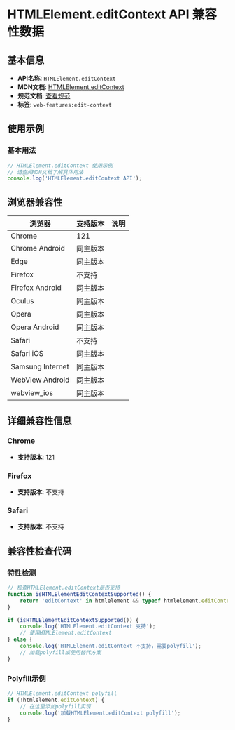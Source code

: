 # HTMLElement.editContext API 兼容性数据

## 基本信息

- **API名称**: `HTMLElement.editContext`
- **MDN文档**: [HTMLElement.editContext](https://developer.mozilla.org/docs/Web/API/HTMLElement/editContext)
- **规范文档**: [查看规范](https://w3c.github.io/edit-context/#dom-htmlelement-editcontext)
- **标签**: `web-features:edit-context`

## 使用示例

### 基本用法

```javascript
// HTMLElement.editContext 使用示例
// 请查阅MDN文档了解具体用法
console.log('HTMLElement.editContext API');
```

## 浏览器兼容性

| 浏览器 | 支持版本 | 说明 |
|--------|----------|------|
| Chrome | 121 |  |
| Chrome Android | 同主版本 |  |
| Edge | 同主版本 |  |
| Firefox | 不支持 |  |
| Firefox Android | 同主版本 |  |
| Oculus | 同主版本 |  |
| Opera | 同主版本 |  |
| Opera Android | 同主版本 |  |
| Safari | 不支持 |  |
| Safari iOS | 同主版本 |  |
| Samsung Internet | 同主版本 |  |
| WebView Android | 同主版本 |  |
| webview_ios | 同主版本 |  |

## 详细兼容性信息

### Chrome

- **支持版本**: 121

### Firefox

- **支持版本**: 不支持

### Safari

- **支持版本**: 不支持

## 兼容性检查代码

### 特性检测

```javascript
// 检查HTMLElement.editContext是否支持
function isHTMLElementEditContextSupported() {
    return 'editContext' in htmlelement && typeof htmlelement.editContext === 'function';
}

if (isHTMLElementEditContextSupported()) {
    console.log('HTMLElement.editContext 支持');
    // 使用HTMLElement.editContext
} else {
    console.log('HTMLElement.editContext 不支持，需要polyfill');
    // 加载polyfill或使用替代方案
}
```

### Polyfill示例

```javascript
// HTMLElement.editContext polyfill
if (!htmlelement.editContext) {
    // 在这里添加polyfill实现
    console.log('加载HTMLElement.editContext polyfill');
}
```


